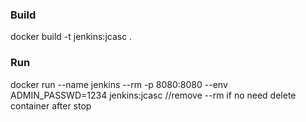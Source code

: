### Build
docker build -t jenkins:jcasc .
### Run
docker run --name jenkins --rm -p 8080:8080 --env ADMIN_PASSWD=1234 jenkins:jcasc  //remove --rm if no need delete container after stop
